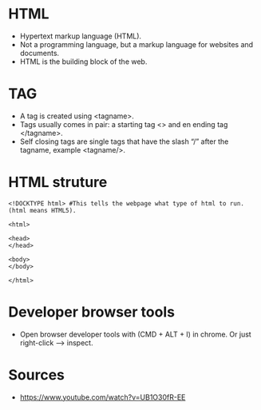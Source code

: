 
# HTML
*	Hypertext markup language (HTML). 
*	Not a programming language, but a markup language for websites and documents. 
*	HTML is the building block of the web. 

# TAG
* A tag is created using \<tagname\>. 
* Tags usually comes in pair: a starting tag \<\> and en ending tag \</tagname\>.  
* Self closing tags are single tags that have the slash “/” after the tagname, example \<tagname/\>. 

# HTML struture
```
<!DOCKTYPE html> #This tells the webpage what type of html to run. (html means HTML5). 

<html>

<head>
</head>

<body>
</body>

</html>
```

# Developer browser tools
* Open browser developer tools with (CMD + ALT + I) in chrome. Or just right-click --> inspect. 

# Sources
* https://www.youtube.com/watch?v=UB1O30fR-EE
